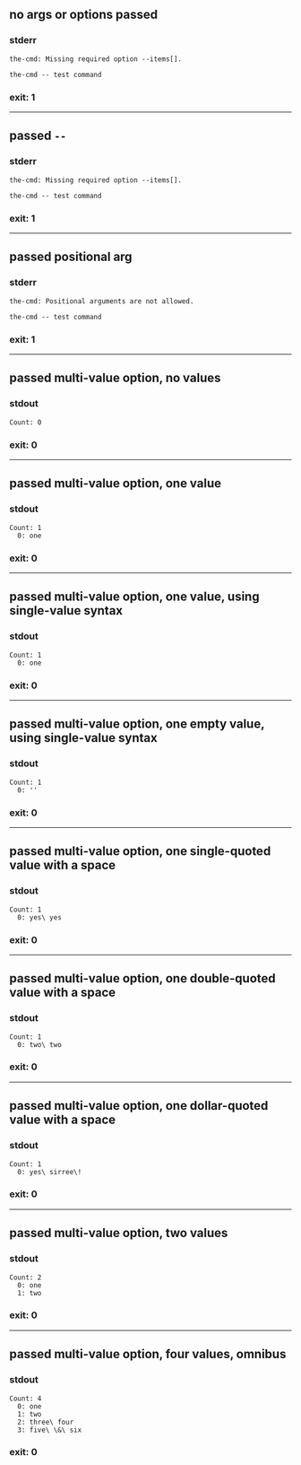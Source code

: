 ## no args or options passed

### stderr
```
the-cmd: Missing required option --items[].

the-cmd -- test command
```

### exit: 1

- - - - - - - - - -

## passed `--`

### stderr
```
the-cmd: Missing required option --items[].

the-cmd -- test command
```

### exit: 1

- - - - - - - - - -

## passed positional arg

### stderr
```
the-cmd: Positional arguments are not allowed.

the-cmd -- test command
```

### exit: 1

- - - - - - - - - -

## passed multi-value option, no values

### stdout
```
Count: 0
```

### exit: 0

- - - - - - - - - -

## passed multi-value option, one value

### stdout
```
Count: 1
  0: one
```

### exit: 0

- - - - - - - - - -

## passed multi-value option, one value, using single-value syntax

### stdout
```
Count: 1
  0: one
```

### exit: 0

- - - - - - - - - -

## passed multi-value option, one empty value, using single-value syntax

### stdout
```
Count: 1
  0: ''
```

### exit: 0

- - - - - - - - - -

## passed multi-value option, one single-quoted value with a space

### stdout
```
Count: 1
  0: yes\ yes
```

### exit: 0

- - - - - - - - - -

## passed multi-value option, one double-quoted value with a space

### stdout
```
Count: 1
  0: two\ two
```

### exit: 0

- - - - - - - - - -

## passed multi-value option, one dollar-quoted value with a space

### stdout
```
Count: 1
  0: yes\ sirree\!
```

### exit: 0

- - - - - - - - - -

## passed multi-value option, two values

### stdout
```
Count: 2
  0: one
  1: two
```

### exit: 0

- - - - - - - - - -

## passed multi-value option, four values, omnibus

### stdout
```
Count: 4
  0: one
  1: two
  2: three\ four
  3: five\ \&\ six
```

### exit: 0
